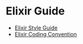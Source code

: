 # Elixir Guide

* [Elixir Style Guide](./style_guide.md)
* [Elixir Coding Convention](./coding_convention.md)
